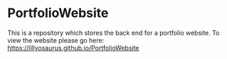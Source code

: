 # PortfolioWebsite
This is a repository which stores the back end for a portfolio website.
To view the website please go here: https://lillyosaurus.github.io/PortfolioWebsite
